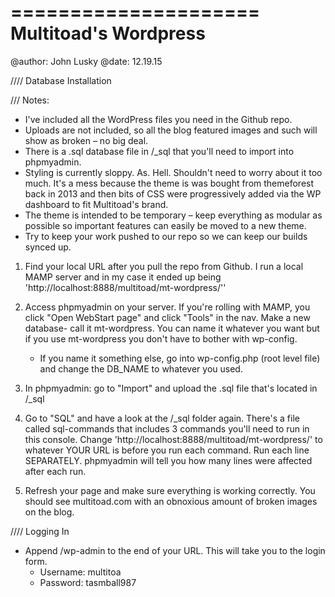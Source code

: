 =====================
Multitoad's Wordpress
=====================

@author: John Lusky
@date: 12.19.15

//// Database Installation

/// Notes:
* I've included all the WordPress files you need in the Github repo.
* Uploads are not included, so all the blog featured images and such will show as broken – no big deal.
* There is a .sql database file in /_sql that you'll need to import into phpmyadmin.
* Styling is currently sloppy. As. Hell. Shouldn't need to worry about it too much. It's a mess because the theme is was bought from themeforest back in 2013 and then bits of CSS were progressively added via the WP dashboard to fit Multitoad's brand.
* The theme is intended to be temporary – keep everything as modular as possible so important features can easily be moved to a new theme.
* Try to keep your work pushed to our repo so we can keep our builds synced up.

1. Find your local URL after you pull the repo from Github. I run a local MAMP server and in my case it ended up being 'http://localhost:8888/multitoad/mt-wordpress/''

2. Access phpmyadmin on your server. If you're rolling with MAMP, you click "Open WebStart page" and click "Tools" in the nav. Make a new database- call it mt-wordpress. You can name it whatever you want but if you use mt-wordpress you don't have to bother with wp-config.
    * If you name it something else, go into wp-config.php (root level file) and change the DB_NAME to whatever you used.

3. In phpmyadmin: go to "Import" and upload the .sql file that's located in /_sql

4. Go to "SQL" and have a look at the /_sql folder again. There's a file called sql-commands that includes 3 commands you'll need to run in this console. Change 'http://localhost:8888/multitoad/mt-wordpress/' to whatever YOUR URL is before you run each command. Run each line SEPARATELY. phpmyadmin will tell you how many lines were affected after each run.

5. Refresh your page and make sure everything is working correctly. You should see multitoad.com with an obnoxious amount of broken images on the blog.


//// Logging In

* Append /wp-admin to the end of your URL. This will take you to the login form.
    * Username: multitoa
    * Password: tasmball987
